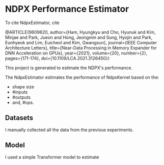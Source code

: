 # NDPX Performance Estimator
To cite NdpxEstimator, cite

@ARTICLE{9609620,  author={Ham, Hyungkyu and Cho, Hyunuk and Kim, Minjae and Park, Jueon and Hong, Jeongmin and Sung, Hyojin and Park, Eunhyeok and Lim, Euicheol and Kim, Gwangsun},  journal={IEEE Computer Architecture Letters},   title={Near-Data Processing in Memory Expander for DNN Acceleration on GPUs},   year={2021},  volume={20},  number={2},  pages={171-174},  doi={10.1109/LCA.2021.3126450}}


This project is generated to estimate the NDPX's performance.

The NdpxEstimator estimates the performance of NdpxKernel based on the:
 - shape size
 - #inputs
 - #outputs
 - and, #ops.

## Datasets
I manually collected all the data from the previous experiments.

## Model
I used a simple Transformer model to estimate
